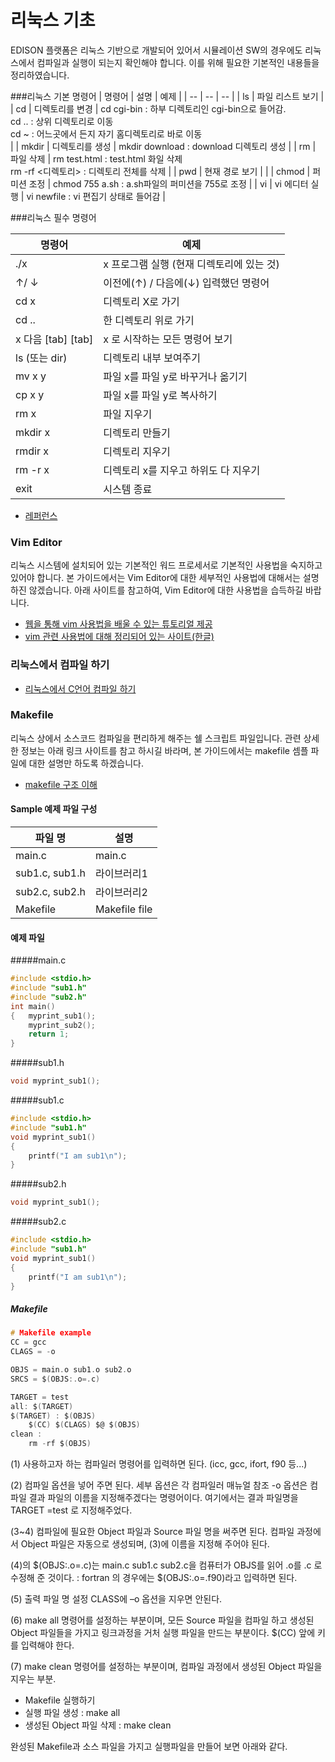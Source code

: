 # 리눅스 기초
EDISON 플랫폼은 리눅스 기반으로 개발되어 있어서 시뮬레이션 SW의 경우에도 리눅스에서 컴파일과 실행이 되는지 확인해야 합니다. 이를 위해 필요한 기본적인 내용들을 정리하였습니다. 

###리눅스 기본 명령어
| 명령어 | 설명 | 예제 |
| -- | -- | -- |
| ls | 파일 리스트 보기  |
| cd | 디렉토리를 변경 | cd cgi-bin : 하부 디렉토리인 cgi-bin으로 들어감.<br>cd  ..      : 상위 디렉토리로 이동<br>cd ~ : 어느곳에서 든지 자기 홈디렉토리로 바로 이동<br> |
| mkdir | 디렉토리를 생성 | mkdir download  : download 디렉토리 생성 |
| rm | 파일 삭제 | rm test.html : test.html 화일 삭제<br>rm -rf <디렉토리> : 디렉토리 전체를 삭제 |
| pwd | 현재 경로 보기 |  |
| chmod | 퍼미션 조정 | chmod 755 a.sh : a.sh파일의 퍼미션을 755로 조정 |
| vi | vi 에디터 실행 | vi newfile :  vi 편집기 상태로 들어감 |

###리눅스 필수 명령어

| 명령어 | 예제 |
| -- | -- |
| ./x | x 프로그램 실행 (현재 디렉토리에 있는 것) |
| ↑/ ↓ | 이전에(↑) / 다음에(↓) 입력했던 명령어 |
| cd x  | 디렉토리 X로 가기 |
| cd .. | 한 디렉토리 위로 가기 |
| x 다음 [tab] [tab] | x 로 시작하는 모든 명령어 보기 |
| ls (또는 dir) | 디렉토리 내부 보여주기 |
| mv x y | 파일 x를 파일 y로 바꾸거나 옮기기 |
| cp x y | 파일 x를 파일 y로 복사하기 |
| rm x | 파일 지우기 |
| mkdir x | 디렉토리 만들기 |
| rmdir x | 디렉토리 지우기 |
| rm -r x | 디렉토리 x를 지우고 하위도 다 지우기 |
| exit | 시스템 종료 |

- [레퍼런스](http://www.mireene.com/webimg/linux_tip1.htm) 

### Vim Editor
 리눅스 시스템에 설치되어 있는 기본적인 워드 프로세서로 기본적인 사용법을 숙지하고 있어야 합니다. 본 가이드에서는 Vim Editor에 대한 세부적인 사용법에 대해서는 설명하진 않겠습니다. 아래 사이트를 참고하여, Vim Editor에 대한 사용법을 습득하길 바랍니다.
 
- [웹을 통해 vim 사용법을 배울 수 있는 튜토리얼 제공]( http://www.openvim.com/ )
- [vim 관련 사용법에 대해 정리되어 있는 사이트(한글)](http://opentutorials.org/module/522)

### 리눅스에서 컴파일 하기

- [리눅스에서 C언어 컴파일 하기](http://ibabo.tistory.com/87 ) 

### Makefile

 리눅스 상에서 소스코드 컴파일을 편리하게 해주는 쉘 스크립트 파일입니다. 관련 상세한 정보는 아래 링크 사이트를 참고 하시길 바라며, 본 가이드에서는 makefile 셈플 파일에 대한 설명만 하도록 하겠습니다.
 
 - [makefile 구조 이해](http://developinghappiness.com/?p=26) 


#### Sample 예제 파일 구성
| 파일 명 | 설명 |
| -- | -- |
| main.c | main.c |
|  sub1.c, 	sub1.h | 라이브러리1 |
|  sub2.c, 	sub2.h | 라이브러리2 |
|  Makefile | Makefile file |

#### 예제 파일
#####main.c
```c
#include <stdio.h>
#include "sub1.h"
#include "sub2.h"
int main()
{	myprint_sub1();
	myprint_sub2();
	return 1;
}
```
#####sub1.h
```c
void myprint_sub1();
```
#####sub1.c
```c
#include <stdio.h>
#include "sub1.h"
void myprint_sub1()
{
	printf("I am sub1\n");
}
```
#####sub2.h
```c
void myprint_sub1();
```
#####sub2.c
```c
#include <stdio.h>
#include "sub1.h"
void myprint_sub1()
{
	printf("I am sub1\n");
}
```

##### Makefile
```c
# Makefile example
CC = gcc               
CLAGS = -o

OBJS = main.o sub1.o sub2.o
SRCS = $(OBJS:.o=.c)

TARGET = test
all: $(TARGET)
$(TARGET) : $(OBJS)
	$(CC) $(CLAGS) $@ $(OBJS)
clean : 
	rm -rf $(OBJS) 
```

(1) 사용하고자 하는 컴파일러 명령어를 입력하면 된다. (icc, gcc, ifort, f90 등...)

(2) 컴파일 옵션을 넣어 주면 된다. 세부 옵션은 각 컴파일러 매뉴얼 참조 
  -o 옵션은 컴파일 결과 파일의 이름을 지정해주겠다는 명령어이다. 여기에서는 결과 파일명을 TARGET =test 로 지정해주었다.
  
(3~4) 컴파일에 필요한 Object 파일과 Source 파일 명을 써주면 된다. 컴파일 과정에서 Object 파일은 자동으로 생성되며, (3)에 이름을 지정해 주어야 된다. 

(4)의 $(OBJS:.o=.c)는 main.c sub1.c sub2.c을 컴퓨터가 OBJS를 읽어 .o를 .c 로 수정해 준 것이다.
  : fortran 의 경우에는 $(OBJS:.o=.f90)라고 입력하면 된다.
  
(5) 출력 파일 명 설정 CLASS에 –o 옵션을 지우면 안된다.

(6) make all 명령어를 설정하는 부분이며, 모든 Source 파일을 컴파일 하고 생성된Object 파일들을 가지고 링크과정을 거처 실행 파일을 만드는 부분이다. $(CC) 앞에 <tap> 키를 입력해야 한다.

(7) make clean 명령어를 설정하는 부분이며, 컴파일 과정에서 생성된 Object 파일을 지우는 부분.

- Makefile 실행하기
 - 실행 파일 생성 : make all
 - 생성된 Object 파일 삭제 : make clean

완성된 Makefile과 소스 파일을 가지고 실행파일을 만들어 보면 아래와 같다.


[](image)